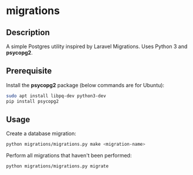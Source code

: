 # migrations

## Description

A simple Postgres utility inspired by Laravel Migrations. Uses Python 3 and **psycopg2**.

## Prerequisite

Install the **psycopg2** package (below commands are for Ubuntu):

```bash
sudo apt install libpq-dev python3-dev
pip install psycopg2
```

## Usage

Create a database migration:

```bash
python migrations/migrations.py make <migration-name>
```

Perform all migrations that haven't been performed:
```bash
python migrations/migrations.py migrate
```
